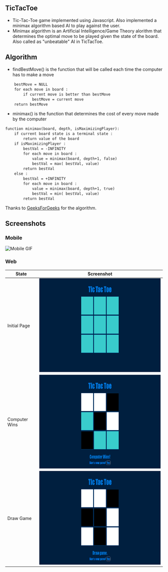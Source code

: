 TicTacToe
----
- Tic-Tac-Toe game implemented using Javascript. Also implemented a minimax algorithm based AI to play against the user. 
- Minimax algorithm is an Artificial Intelligence/Game Theory alorithm that determines the optimal move to be played given the state of the board. Also called as "unbeatable" AI in TicTacToe.

Algorithm
----
- findBestMove() is the function that will be called each time the computer has to make a move
````function findBestMove(board):
    bestMove = NULL
    for each move in board :
        if current move is better than bestMove
            bestMove = current move
    return bestMove
````
- minimax() is the function that determines the cost of every move made by the computer
````
function minimax(board, depth, isMaximizingPlayer):
    if current board state is a terminal state :
        return value of the board
    if isMaximizingPlayer :
        bestVal = -INFINITY 
        for each move in board :
            value = minimax(board, depth+1, false)
            bestVal = max( bestVal, value) 
        return bestVal
    else :
        bestVal = +INFINITY 
        for each move in board :
            value = minimax(board, depth+1, true)
            bestVal = min( bestVal, value) 
        return bestVal
````

Thanks to [GeeksForGeeks](https://www.geeksforgeeks.org/minimax-algorithm-in-game-theory-set-3-tic-tac-toe-ai-finding-optimal-move/) for the algorithm.

Screenshots
---
### Mobile
<img src="https://media.giphy.com/media/YMqIeowW2VTl79HGkC/giphy.gif" alt="Mobile GIF">

### Web
|State|Screenshot|
|---|---|
|Initial Page|<img src="img/Initial.png" height="300px" alt="Initial">|
|Computer Wins|<img src="img/ComputerWins.png" height="300px" alt="Computer Wins">|
|Draw Game|<img src="img/TieGame.png" height="300px" alt="Tie Game">|
